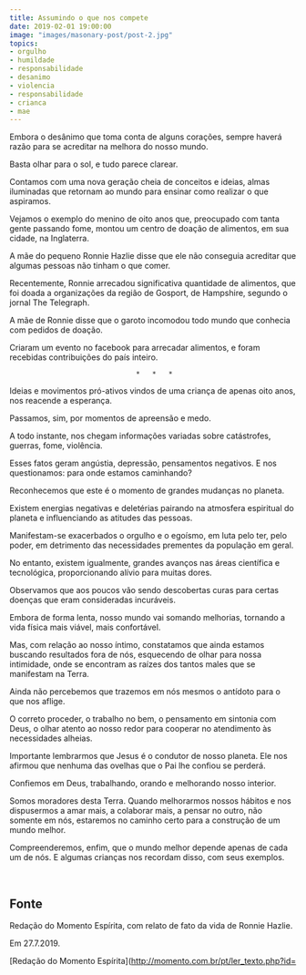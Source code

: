 ```yaml
---
title: Assumindo o que nos compete
date: 2019-02-01 19:00:00
image: "images/masonary-post/post-2.jpg"
topics: 
- orgulho
- humildade
- responsabilidade
- desanimo
- violencia
- responsabilidade
- crianca
- mae
---
```


Embora o desânimo que toma conta de alguns corações, sempre haverá razão para
se acreditar na melhora do nosso mundo.

Basta olhar para o sol, e tudo parece clarear.

Contamos com uma nova geração cheia de conceitos e ideias, almas iluminadas que
retornam ao mundo para ensinar como realizar o que aspiramos.

Vejamos o exemplo do menino de oito anos que, preocupado com tanta gente
passando fome, montou um centro de doação de alimentos, em sua cidade, na
Inglaterra.

A mãe do pequeno Ronnie Hazlie disse que ele não conseguia acreditar que
algumas pessoas não tinham o que comer.

Recentemente, Ronnie arrecadou significativa quantidade de alimentos, que foi
doada a organizações da região de Gosport, de Hampshire, segundo o jornal The
Telegraph.

A mãe de Ronnie disse que o garoto incomodou todo mundo que conhecia com
pedidos de doação.

Criaram um evento no facebook para arrecadar alimentos, e foram recebidas
contribuições do país inteiro.

                                   *   *   *

Ideias e movimentos pró-ativos vindos de uma criança de apenas oito anos, nos
reacende a esperança.

Passamos, sim, por momentos de apreensão e medo.

A todo instante, nos chegam informações variadas sobre catástrofes, guerras,
fome, violência.

Esses fatos geram angústia, depressão, pensamentos negativos. E nos
questionamos: para onde estamos caminhando?

Reconhecemos que este é o momento de grandes mudanças no planeta.

Existem energias negativas e deletérias pairando na atmosfera espiritual do
planeta e influenciando as atitudes das pessoas.

Manifestam-se exacerbados o orgulho e o egoísmo, em luta pelo ter, pelo poder,
em detrimento das necessidades prementes da população em geral.

No entanto, existem igualmente, grandes avanços nas áreas científica e
tecnológica, proporcionando alívio para muitas dores.

Observamos que aos poucos vão sendo descobertas curas para certas doenças que
eram consideradas incuráveis.

Embora de forma lenta, nosso mundo vai somando melhorias, tornando a vida
física mais viável, mais confortável.

Mas, com relação ao nosso íntimo, constatamos que ainda estamos buscando
resultados fora de nós, esquecendo de olhar para nossa intimidade, onde se
encontram as raízes dos tantos males que se manifestam na Terra.

Ainda não percebemos que trazemos em nós mesmos o antídoto para o que nos
aflige.

O correto proceder, o trabalho no bem, o pensamento em sintonia com Deus, o
olhar atento ao nosso redor para cooperar no atendimento às necessidades
alheias.

Importante lembrarmos que Jesus é o condutor de nosso planeta. Ele nos afirmou
que nenhuma das ovelhas que o Pai lhe confiou se perderá.

Confiemos em Deus, trabalhando, orando e melhorando nosso interior.

Somos moradores desta Terra. Quando melhorarmos nossos hábitos e nos
dispusermos a amar mais, a colaborar mais, a pensar no outro, não somente em
nós, estaremos no caminho certo para a construção de um mundo melhor.

Compreenderemos, enfim, que o mundo melhor depende apenas de cada um de nós. E
algumas crianças nos recordam disso, com seus exemplos.

 
## Fonte
Redação do Momento Espírita, com relato
de fato da vida de Ronnie Hazlie.

Em 27.7.2019.

[Redação do Momento Espírita](http://momento.com.br/pt/ler_texto.php?id=
